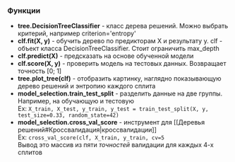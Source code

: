 ### Функции  
- **tree.DecisionTreeClassifier** - класс дерева решений. Можно выбрать критерий, например criterion='entropy'  
- **clf.fit(X, y)** - обучить дерево по предикторам X и результату y. clf - объект класса DecisionTreeClassifier. Стоит ограничить max_depth  
- **clf.predict(X)** - предсказать на основе обученной модели  
- **clf.score(X, y)** - проверить модель на тестовых данных. Возвращает точность [0; 1]  
- **tree.plot_tree(clf)** - отобразить картинку, наглядно показывающую дерево решений и энтропию каждого сплита  
- **model_selection.train_test_split** - разделить данные на две группы. Например, на обучающую и тестовую  
Ex: ```X_train, X_test, y_train, y_test = train_test_split(X, y, test_size=0.33, random_state=42)```   
- **model_selection.cross_val_score** - инструмент для [[Деревья решений#Кроссвалидация|кроссвалидации]]  
Ex: `cross_val_score(clf, X_train, y_train, cv=5`   
Вывод это массив из пяти *точностей* валидации для каждых 4-х сплитов
